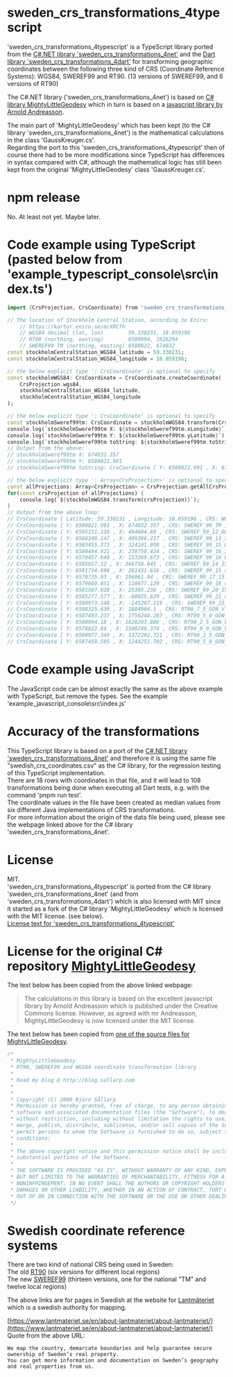 # sweden_crs_transformations_4typescript
'sweden_crs_transformations_4typescript' is a TypeScript library ported from the 
[C#.NET library 'sweden_crs_transformations_4net'](https://github.com/TomasJohansson/sweden_crs_transformations_4net/) and the [Dart library 'sweden_crs_transformations_4dart'](https://github.com/TomasJohansson/sweden_crs_transformations_4dart/)
for transforming geographic coordinates between the following three kind of CRS (Coordinate Reference Systems): WGS84, SWEREF99 and RT90.
(13 versions of SWEREF99, and 6 versions of RT90)

The C#.NET library ('sweden_crs_transformations_4net') is 
based on [C# library MightyLittleGeodesy](https://github.com/bjornsallarp/MightyLittleGeodesy/) which in turn is based on a [javascript library by Arnold Andreasson](https://latlong.mellifica.se/).

The main part of 'MightyLittleGeodesy' which has been kept (to the C# library 'sweden_crs_transformations_4net') is the mathematical calculations in the class 'GaussKreuger.cs'.  
Regarding the port to this 'sweden_crs_transformations_4typescript' then of course there had to be more modifications since TypeScript has differences in syntax compared with C#, although 
the mathematical logic has still been kept from the original 'MightyLittleGeodesy' class 'GaussKreuger.cs'.

# npm release

No. At least not yet. Maybe later.

# Code example using TypeScript (pasted below from 'example_typescript_console\src\index.ts')
```dart
import {CrsProjection, CrsCoordinate} from 'sweden_crs_transformations_4typescript';

// The location of Stockholm Central Station, according to Eniro:
    // https://kartor.eniro.se/m/XRCfh
    // WGS84 decimal (lat, lon)        59.330231, 18.059196
    // RT90 (northing, easting)        6580994, 1628294
    // SWEREF99 TM (northing, easting) 6580822, 674032
const stockholmCentralStation_WGS84_latitude = 59.330231;
const stockholmCentralStation_WGS84_longitude = 18.059196;

// the below explicit type ': CrsCoordinate' is optional to specify
const stockholmWGS84: CrsCoordinate = CrsCoordinate.createCoordinate(
    CrsProjection.wgs84,
    stockholmCentralStation_WGS84_latitude,      
    stockholmCentralStation_WGS84_longitude
);

// the below explicit type ': CrsCoordinate' is optional to specify
const stockholmSweref99tm: CrsCoordinate = stockholmWGS84.transform(CrsProjection.sweref_99_tm);
console.log(`stockholmSweref99tm X: ${stockholmSweref99tm.xLongitude}`);
console.log(`stockholmSweref99tm Y: ${stockholmSweref99tm.yLatitude}`);
console.log(`stockholmSweref99tm toString: ${stockholmSweref99tm.toString()}`);
// Output from the above:
// stockholmSweref99tm X: 674032.357
// stockholmSweref99tm Y: 6580821.991
// stockholmSweref99tm toString: CrsCoordinate [ Y: 6580821.991 , X: 674032.357 , CRS: SWEREF_99_TM ]

// the below explicit type ': Array<CrsProjection>' is optional to specify
const allProjections: Array<CrsProjection> = CrsProjection.getAllCrsProjections();
for(const crsProjection of allProjections) {
    console.log(`${stockholmWGS84.transform(crsProjection)}`);
}
// Output from the above loop:
// CrsCoordinate [ Latitude: 59.330231 , Longitude: 18.059196 , CRS: WGS84 ]
// CrsCoordinate [ Y: 6580821.991 , X: 674032.357 , CRS: SWEREF_99_TM ]
// CrsCoordinate [ Y: 6595151.116 , X: 494604.69 , CRS: SWEREF_99_12_00 ]
// CrsCoordinate [ Y: 6588340.147 , X: 409396.217 , CRS: SWEREF_99_13_30 ]
// CrsCoordinate [ Y: 6583455.373 , X: 324101.998 , CRS: SWEREF_99_15_00 ]
// CrsCoordinate [ Y: 6580494.921 , X: 238750.424 , CRS: SWEREF_99_16_30 ]
// CrsCoordinate [ Y: 6579457.649 , X: 153369.673 , CRS: SWEREF_99_18_00 ]
// CrsCoordinate [ Y: 6585657.12 , X: 366758.045 , CRS: SWEREF_99_14_15 ]
// CrsCoordinate [ Y: 6581734.696 , X: 281431.616 , CRS: SWEREF_99_15_45 ]
// CrsCoordinate [ Y: 6579735.93 , X: 196061.94 , CRS: SWEREF_99_17_15 ]
// CrsCoordinate [ Y: 6579660.051 , X: 110677.129 , CRS: SWEREF_99_18_45 ]
// CrsCoordinate [ Y: 6581507.028 , X: 25305.238 , CRS: SWEREF_99_20_15 ]
// CrsCoordinate [ Y: 6585277.577 , X: -60025.629 , CRS: SWEREF_99_21_45 ]
// CrsCoordinate [ Y: 6590973.148 , X: -145287.219 , CRS: SWEREF_99_23_15 ]
// CrsCoordinate [ Y: 6598325.639 , X: 1884004.1 , CRS: RT90_7_5_GON_V ]
// CrsCoordinate [ Y: 6587493.237 , X: 1756244.287 , CRS: RT90_5_0_GON_V ]
// CrsCoordinate [ Y: 6580994.18 , X: 1628293.886 , CRS: RT90_2_5_GON_V ]
// CrsCoordinate [ Y: 6578822.84 , X: 1500248.374 , CRS: RT90_0_0_GON_V ]
// CrsCoordinate [ Y: 6580977.349 , X: 1372202.721 , CRS: RT90_2_5_GON_O ]
// CrsCoordinate [ Y: 6587459.595 , X: 1244251.702 , CRS: RT90_5_0_GON_O ]
```

# Code example using JavaScript

The JavaScript code can be almost exactly the same as the above example with TypeScript, but remove the types.
See the example 'example_javascript_console\src\index.js'

# Accuracy of the transformations

This TypeScript library is based on a port of the [C#.NET library 'sweden_crs_transformations_4net'](https://github.com/TomasJohansson/sweden_crs_transformations_4net/) and therefore it is using the same file "swedish_crs_coordinates.csv" as the C# library, for the regression testing of this TypeScript implementation.  
There are 18 rows with coordinates in that file, and it will lead to 108 transformations being done when executing all Dart tests, e.g. with the command 'pnpm run test'.  
The coordinate values in the file have been created as median values from six different Java implementations of CRS transformations.  
For more information about the origin of the data file being used, please see the webpage linked above for the C# library 'sweden_crs_transformations_4net'.

# License

MIT.  
'sweden_crs_transformations_4typescript' is ported from the C# library 'sweden_crs_transformations_4net' (and from 'sweden_crs_transformations_4dart')
which is also licensed with MIT since it started as a fork of the C# library 'MightyLittleGeodesy' which is licensed with the MIT license. (see below).  
[License text for 'sweden_crs_transformations_4typescript'](https://github.com/TomasJohansson/sweden_crs_transformations_4typescript/blob/typescript_SwedenCrsTransformations/LICENSE)

# License for the original C# repository [MightyLittleGeodesy](https://github.com/bjornsallarp/MightyLittleGeodesy/)

The text below has been copied from the above linked webpage:
> The calculations in this library is based on the excellent javascript library by Arnold Andreasson which is published under the Creative Commons license. However, as agreed with mr Andreasson, MightyLittleGeodesy is now licensed under the MIT license.

The text below has been copied from [one of the source files for MightyLittleGeodesy](https://github.com/bjornsallarp/MightyLittleGeodesy/blob/83491fc6e7454f5d90d792610b317eca7a332334/MightyLittleGeodesy/Classes/GaussKreuger.cs).
```C#
/*
 * MightyLittleGeodesy 
 * RT90, SWEREF99 and WGS84 coordinate transformation library
 * 
 * Read my blog @ http://blog.sallarp.com
 * 
 * 
 * Copyright (C) 2009 Björn Sållarp
 * Permission is hereby granted, free of charge, to any person obtaining a copy of this 
 * software and associated documentation files (the "Software"), to deal in the Software 
 * without restriction, including without limitation the rights to use, copy, modify, 
 * merge, publish, distribute, sublicense, and/or sell copies of the Software, and to 
 * permit persons to whom the Software is furnished to do so, subject to the following 
 * conditions:
 * 
 * The above copyright notice and this permission notice shall be included in all copies or 
 * substantial portions of the Software.
 * 
 * THE SOFTWARE IS PROVIDED "AS IS", WITHOUT WARRANTY OF ANY KIND, EXPRESS OR IMPLIED, INCLUDING 
 * BUT NOT LIMITED TO THE WARRANTIES OF MERCHANTABILITY, FITNESS FOR A PARTICULAR PURPOSE AND 
 * NONINFRINGEMENT. IN NO EVENT SHALL THE AUTHORS OR COPYRIGHT HOLDERS BE LIABLE FOR ANY CLAIM, 
 * DAMAGES OR OTHER LIABILITY, WHETHER IN AN ACTION OF CONTRACT, TORT OR OTHERWISE, ARISING FROM, 
 * OUT OF OR IN CONNECTION WITH THE SOFTWARE OR THE USE OR OTHER DEALINGS IN THE SOFTWARE.
 */
 ```
# Swedish coordinate reference systems
There are two kind of national CRS being used in Sweden:   
The old [RT90](https://www.lantmateriet.se/sv/Kartor-och-geografisk-information/gps-geodesi-och-swepos/Referenssystem/Tvadimensionella-system/RT-90/) (six versions for different local regions)    
The new [SWEREF99](https://www.lantmateriet.se/sv/Kartor-och-geografisk-information/gps-geodesi-och-swepos/referenssystem/tvadimensionella-system/sweref-99-projektioner/) (thirteen versions, one for the national "TM" and twelve local regions)    

The above links are for pages in Swedish at the website for [Lantmäteriet](https://en.wikipedia.org/wiki/Lantm%C3%A4teriet) which is a swedish authority for mapping.

[https://www.lantmateriet.se/en/about-lantmateriet/about-lantmateriet/](https://www.lantmateriet.se/en/about-lantmateriet/about-lantmateriet/)   
Quote from the above URL:
```Text
We map the country, demarcate boundaries and help guarantee secure ownership of Sweden’s real property.   
You can get more information and documentation on Sweden’s geography and real properties from us.
```